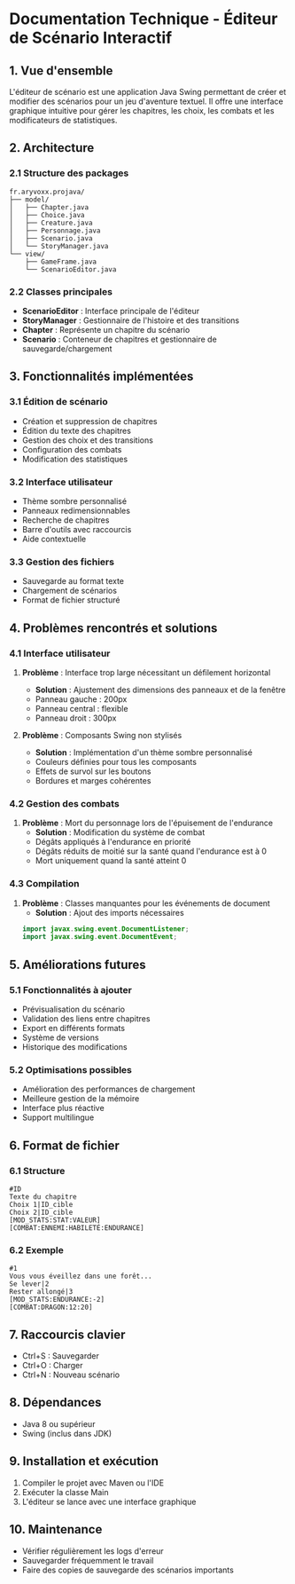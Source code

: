# Documentation Technique - Éditeur de Scénario Interactif

## 1. Vue d'ensemble
L'éditeur de scénario est une application Java Swing permettant de créer et modifier des scénarios pour un jeu d'aventure textuel. Il offre une interface graphique intuitive pour gérer les chapitres, les choix, les combats et les modificateurs de statistiques.

## 2. Architecture

### 2.1 Structure des packages
```
fr.aryvoxx.projava/
├── model/
│   ├── Chapter.java
│   ├── Choice.java
│   ├── Creature.java
│   ├── Personnage.java
│   ├── Scenario.java
│   └── StoryManager.java
└── view/
    ├── GameFrame.java
    └── ScenarioEditor.java
```

### 2.2 Classes principales
- **ScenarioEditor** : Interface principale de l'éditeur
- **StoryManager** : Gestionnaire de l'histoire et des transitions
- **Chapter** : Représente un chapitre du scénario
- **Scenario** : Conteneur de chapitres et gestionnaire de sauvegarde/chargement

## 3. Fonctionnalités implémentées

### 3.1 Édition de scénario
- Création et suppression de chapitres
- Édition du texte des chapitres
- Gestion des choix et des transitions
- Configuration des combats
- Modification des statistiques

### 3.2 Interface utilisateur
- Thème sombre personnalisé
- Panneaux redimensionnables
- Recherche de chapitres
- Barre d'outils avec raccourcis
- Aide contextuelle

### 3.3 Gestion des fichiers
- Sauvegarde au format texte
- Chargement de scénarios
- Format de fichier structuré

## 4. Problèmes rencontrés et solutions

### 4.1 Interface utilisateur
1. **Problème** : Interface trop large nécessitant un défilement horizontal
   - **Solution** : Ajustement des dimensions des panneaux et de la fenêtre
   - Panneau gauche : 200px
   - Panneau central : flexible
   - Panneau droit : 300px

2. **Problème** : Composants Swing non stylisés
   - **Solution** : Implémentation d'un thème sombre personnalisé
   - Couleurs définies pour tous les composants
   - Effets de survol sur les boutons
   - Bordures et marges cohérentes

### 4.2 Gestion des combats
1. **Problème** : Mort du personnage lors de l'épuisement de l'endurance
   - **Solution** : Modification du système de combat
   - Dégâts appliqués à l'endurance en priorité
   - Dégâts réduits de moitié sur la santé quand l'endurance est à 0
   - Mort uniquement quand la santé atteint 0

### 4.3 Compilation
1. **Problème** : Classes manquantes pour les événements de document
   - **Solution** : Ajout des imports nécessaires
   ```java
   import javax.swing.event.DocumentListener;
   import javax.swing.event.DocumentEvent;
   ```

## 5. Améliorations futures

### 5.1 Fonctionnalités à ajouter
- Prévisualisation du scénario
- Validation des liens entre chapitres
- Export en différents formats
- Système de versions
- Historique des modifications

### 5.2 Optimisations possibles
- Amélioration des performances de chargement
- Meilleure gestion de la mémoire
- Interface plus réactive
- Support multilingue

## 6. Format de fichier

### 6.1 Structure
```
#ID
Texte du chapitre
Choix 1|ID_cible
Choix 2|ID_cible
[MOD_STATS:STAT:VALEUR]
[COMBAT:ENNEMI:HABILETÉ:ENDURANCE]
```

### 6.2 Exemple
```
#1
Vous vous éveillez dans une forêt...
Se lever|2
Rester allongé|3
[MOD_STATS:ENDURANCE:-2]
[COMBAT:DRAGON:12:20]
```

## 7. Raccourcis clavier
- Ctrl+S : Sauvegarder
- Ctrl+O : Charger
- Ctrl+N : Nouveau scénario

## 8. Dépendances
- Java 8 ou supérieur
- Swing (inclus dans JDK)

## 9. Installation et exécution
1. Compiler le projet avec Maven ou l'IDE
2. Exécuter la classe Main
3. L'éditeur se lance avec une interface graphique

## 10. Maintenance
- Vérifier régulièrement les logs d'erreur
- Sauvegarder fréquemment le travail
- Faire des copies de sauvegarde des scénarios importants 